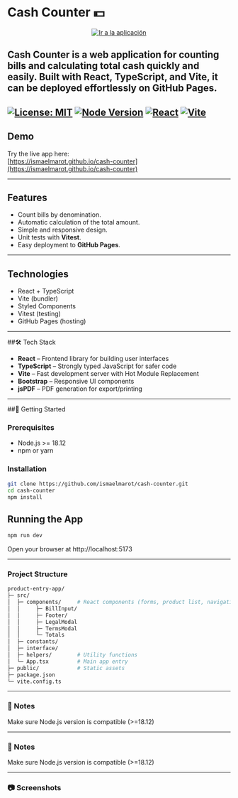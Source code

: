 # Cash Counter 💵

<p align="center">
  <a href="https://ismaelmarot.github.io/cash-counter">
    <img 
      src="https://img.shields.io/badge/🚀%20Ir%20a%20la%20aplicación-blue?style=for-the-badge&logoWidth=30" 
      alt="Ir a la aplicación"
    >
  </a>
</p>

Cash Counter is a web application for counting bills and calculating total cash quickly and easily. Built with **React**, **TypeScript**, and **Vite**, it can be deployed effortlessly on **GitHub Pages**.
---
[![License: MIT](https://img.shields.io/badge/License-MIT-green.svg)](https://opensource.org/licenses/MIT)
[![Node Version](https://img.shields.io/badge/Node-18.12+-blue.svg)](https://nodejs.org/)
[![React](https://img.shields.io/badge/React-18-blue.svg)](https://reactjs.org/)
[![Vite](https://img.shields.io/badge/Vite-7.1.2-orange.svg)](https://vitejs.dev/)
---

## Demo

Try the live app here:  
[https://ismaelmarot.github.io/cash-counter](https://ismaelmarot.github.io/cash-counter)

---

## Features

- Count bills by denomination.
- Automatic calculation of the total amount.
- Simple and responsive design.
- Unit tests with **Vitest**.
- Easy deployment to **GitHub Pages**.

---

## Technologies

- React + TypeScript
- Vite (bundler)
- Styled Components
- Vitest (testing)
- GitHub Pages (hosting)

---
##🛠 Tech Stack

- **React** – Frontend library for building user interfaces  
- **TypeScript** – Strongly typed JavaScript for safer code  
- **Vite** – Fast development server with Hot Module Replacement  
- **Bootstrap** – Responsive UI components  
- **jsPDF** – PDF generation for export/printing

---

##🚀 Getting Started

### Prerequisites

- Node.js >= 18.12
- npm or yarn

### Installation
```bash
git clone https://github.com/ismaelmarot/cash-counter.git
cd cash-counter
npm install
```

## Running the App
```bash
npm run dev
```
Open your browser at http://localhost:5173

---
### Project Structure
```bash
product-entry-app/
├─ src/
│  ├─ components/     # React components (forms, product list, navigation)
│  │     ├─ BillInput/
│  │     ├─ Footer/
│  │     ├─ LegalModal
│  │     ├─ TermsModal
│  │     └─ Totals
│  ├─ constants/  
│  ├─ interface/
│  ├─ helpers/        # Utility functions
│  └─ App.tsx         # Main app entry
├─ public/            # Static assets
├─ package.json
└─ vite.config.ts
```
---
### 📝 Notes

Make sure Node.js version is compatible (>=18.12)

---
### 📝 Notes

Make sure Node.js version is compatible (>=18.12)

---
### 📷 Screenshots


